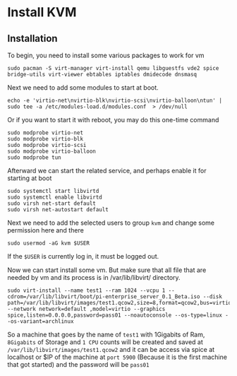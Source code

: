 # Install KVM

## Installation
To begin, you need to install some various packages to work for vm

```console
sudo pacman -S virt-manager virt-install qemu libguestfs vde2 spice bridge-utils virt-viewer ebtables iptables dmidecode dnsmasq
```

Next we need to add some modules to start at boot. 

```console
echo -e 'virtio-net\nvirtio-blk\nvirtio-scsi\nvirtio-balloon\ntun' | sudo tee -a /etc/modules-load.d/modules.conf  > /dev/null 
```

Or if you want to start it with reboot, you may do this one-time command 

```console
sudo modprobe virtio-net
sudo modprobe virtio-blk
sudo modprobe virtio-scsi
sudo modprobe virtio-balloon
sudo modprobe tun
```

Afterward we can start the related service, and perhaps enable it for starting at boot


```console
sudo systemctl start libvirtd
sudo systemctl enable libvirtd
sudo virsh net-start default
sudo virsh net-autostart default
```

Next we need to add the selected users to group ``kvm`` and change some permission here and there

```console
sudo usermod -aG kvm $USER
```

If the ``$USER`` is currently log in, it must be logged out.

Now we can start install some vm. But make sure that all file that are needed by vm and its process is in /var/lib/libvirt/ directory.

```console
sudo virt-install --name test1 --ram 1024 --vcpu 1 --cdrom=/var/lib/libvirt/boot/pi-enterprise_server_0.1_Beta.iso --disk path=/var/lib/libvirt/images/test1.qcow2,size=8,format=qcow2,bus=virtio --network network=default ,model=virtio --graphics spice,listen=0.0.0.0,password=pass01 --noautoconsole --os-type=linux --os-variant=archlinux
```

So a machine that goes by the name of ``test1`` with 1Gigabits of Ram, ``8Gigabits`` of Storage and ``1 CPU`` counts will be created and saved at `/var/lib/libvirt/images/test1.qcow2` and it can be access via spice at localhost or $IP of the machine at ``port 5900`` (Because it is the first machine that got started) and the password will be ``pass01``
